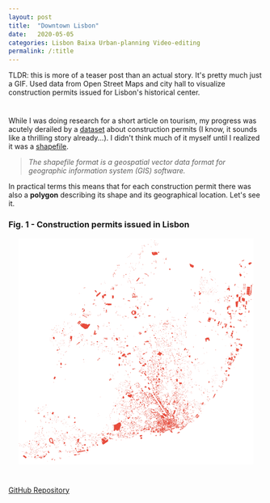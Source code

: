 ```yaml
---
layout: post
title:  "Downtown Lisbon"
date:   2020-05-05
categories: Lisbon Baixa Urban-planning Video-editing
permalink: /:title
---
```

TLDR: this is more of a teaser post than an actual story. It's pretty much just a GIF. Used data from Open Street Maps and city hall to visualize construction permits issued for Lisbon's historical center.

<h1 id="posts-label"></h1>

While I was doing research for a short article on tourism, my progress was acutely derailed by a [dataset](http://geodados.cm-lisboa.pt/datasets/alvarás-para-obras-de-edificação-e-demolição) about construction permits (I know, it sounds like a thrilling story already...). I didn't think much of it myself until I realized it was a [shapefile](https://en.wikipedia.org/wiki/Shapefile). 

> *The shapefile format is a geospatial vector data format for geographic information system (GIS) software.*

In practical terms this means that for each construction permit there was also a **polygon** describing its shape and its geographical location. Let's see it.

### Fig. 1 - Construction permits issued in Lisbon

<p align="center">
  <img src="/assets/posts/baixa/alvaras.png" />
</p>



<h1 id="posts-label"></h1>

[GitHub Repository](https://github.com/ricardozacarias/padarias)